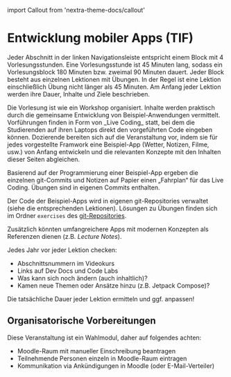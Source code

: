 import Callout from 'nextra-theme-docs/callout'

# Entwicklung mobiler Apps (TIF)

Jeder Abschnitt in der linken Navigationsleiste entspricht einem 
Block mit 4 Vorlesungsstunden. Eine Vorlesungsstunde ist 45 Minuten
lang, sodass ein Vorlesungsblock 180 Minuten bzw. zweimal 90 Minuten
dauert. Jeder Block besteht aus einzelnen Lektionen mit Übungen. 
In der Regel ist eine Lektion einschließlich Übung nicht 
länger als 45 Minuten. Am Anfang jeder Lektion werden ihre Dauer, 
Inhalte und Ziele beschrieben.

<Callout>
  Die Vorlesung ist wie ein Workshop organisiert. Inhalte werden
  praktisch durch die gemeinsame Entwicklung von 
  Beispiel-Anwendungen vermittelt.
  Vorführungen finden in Form von _Live Coding_ statt, bei dem
  die Studierenden auf ihren Laptops direkt den vorgeführten Code 
  eingeben können. 
</Callout>

<Callout type="warning" emoji="✅">
  Dozierende bereiten sich auf die Veranstaltung vor, indem sie 
  für jedes vorgestellte Framwork eine Beispiel-App 
  (Wetter, Notizen, Filme, usw.) von Anfang entwickeln und die 
  relevanten Konzepte mit den Inhalten dieser Seiten abgleichen.

  Basierend auf der Programmierung einer Beispiel-App ergeben die
  einzelnen git-Commits und Notizen auf Papier einen „Fahrplan“
  für das Live Coding. Übungen sind in eigenen Commits enthalten.

  Der Code der Beispiel-Apps wird in eigenen git-Repositories
  verwaltet (siehe die entsprechenden Lektionen). Lösungen zu
  Übungen finden sich im Ordner `exercises` des [git-Repositories](https://github.com/behrends/workshops).

  Zusätzlich könnten umfangreichere Apps mit modernen Konzepten
  als Referenzen dienen (z.B. _Lecture Notes_).
</Callout>

<Callout type="error" emoji="‼️">
Jedes Jahr vor jeder Lektion checken:

- Abschnittsnummern im Videokurs
- Links auf Dev Docs und Code Labs
- Was kann sich noch ändern (auch inhaltlich)?
- Kamen neue Themen oder Ansätze hinzu (z.B. Jetpack Compose)?

Die tatsächliche Dauer jeder Lektion ermitteln und ggf. anpassen!
</Callout>

## Organisatorische Vorbereitungen

Diese Veranstaltung ist ein Wahlmodul, daher auf folgendes
achten:

- Moodle-Raum mit manueller Einschreibung beantragen
- Teilnehmende Personen einzeln in Moodle-Raum eintragen
- Kommunikation via Ankündigungen in Moodle (oder E-Mail-Verteiler)